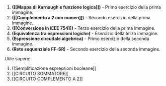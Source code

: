 
1. **([[Mappa di Karnaugh e funzione logica]])** - Primo esercizio della prima immagine.
2. **([[Complemento a 2 con numeri]])** - Secondo esercizio della prima immagine.
3. **([[Conversione in IEEE 754]])** - Terzo esercizio della prima immagine.
4. **(Equivalenza tra espressioni logiche)** - Esercizio della terza immagine.
5. **(Espressione circuitale algebrica)** - Primo esercizio della seconda immagine.
6. **(Rete sequenziale FF-SR)** - Secondo esercizio della seconda immagine.


Utile sapere:
1. [[Semplificazione espressioni booleane]]
2. [[CIRCUITO SOMMATORE]]
3. [[CIRCUITO COMPLEMENTO A 2]]